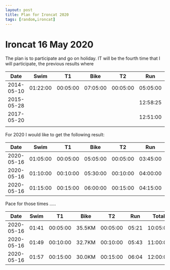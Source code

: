 ```yaml
---
layout: post
title: Plan for Ironcat 2020
tags: [random,ironcat]
---
```




# Ironcat 16 May 2020

The plan is to participate and go on holiday. IT will be the fourth time that I will participate, the previous results where

| Date     | Swim   | T1     | Bike   | T2     | Run    |  Total  |
|----------|--------|--------|--------|--------|--------|---------|
|2014-05-10|01:22:00|00:05:00|07:05:00|00:05:00|05:05:00| 13:25:04|
|2015-05-28|        |        |        |        |12:58:25|
|2017-05-20|        |        |        |        |12:51:00|
|          |        |        |        |        |        |


For 2020 I would like to get the following result:

| Date     | Swim   | T1     | Bike   | T2     |   Run  | Total  |
|----------|--------|--------|--------|--------|--------|--------|
|2020-05-16|01:05:00|00:05:00|05:05:00|00:05:00|03:45:00|10:05:00|
|2020-05-16|01:10:00|00:10:00|05:30:00|00:10:00|04:00:00|11:00:00|
|2020-05-16|01:15:00|00:15:00|06:00:00|00:15:00|04:15:00|12:00:00|


Pace for those times .....

| Date     | Swim   | T1     | Bike   | T2     |   Run  | Total  |
|----------|--------|--------|--------|--------|--------|--------|
|2020-05-16|  01:41 |00:05:00| 35.5KM |00:05:00|  05:21 |10:05:00|
|2020-05-16|  01:49 |00:10:00| 32.7KM |00:10:00|  05:43 |11:00:00|
|2020-05-16|  01:57 |00:15:00| 30.0KM |00:15:00|  06:04 |12:00:00|



##
